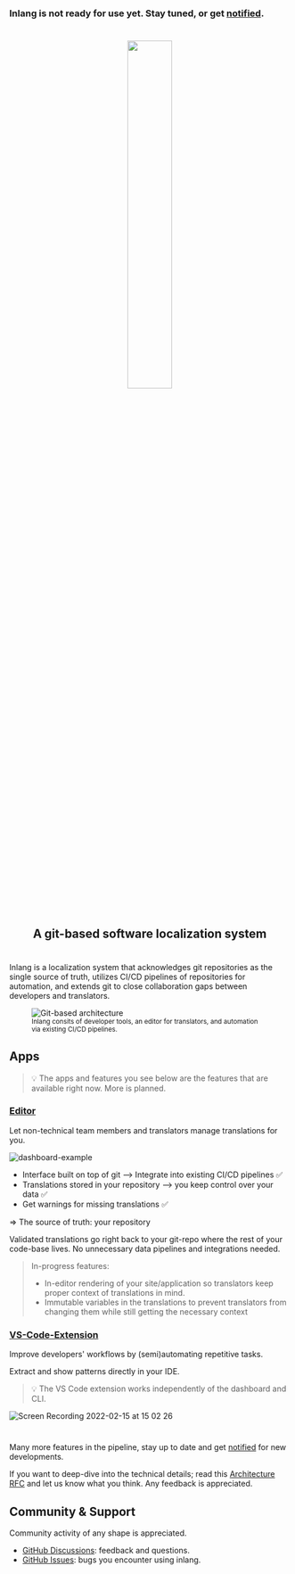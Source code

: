 ### Inlang is not ready for use yet. Stay tuned, or get <a href="https://tally.so/r/3q4O59">notified</a>.
#


<div>
    <p align="center">
        <img width="40%" src="https://raw.githubusercontent.com/inlang/inlang/main/assets/logo-white-background.svg"/>
    </p>

</div>


<h2 align="center">
       A git-based software localization system
</h2> 

#

Inlang is a localization system that acknowledges git repositories as the single source of truth, utilizes CI/CD pipelines of repositories for automation, and extends git to close collaboration gaps between developers and translators. 

<figure width="80%">
  <img src="https://raw.githubusercontent.com/inlang/inlang/rfc-001-architecture/rfcs/assets/001-git-based-architecture.png" alt="Git-based architecture">
  <figcaption>
    <small>
      Inlang consits of developer tools, an editor for translators, and automation via existing CI/CD pipelines.     
    </small>
  </figcaption>
</figure>

## Apps

> :bulb: The apps and features you see below are the features that are available right now. More is planned.


### [Editor](apps/dashboard)  
Let non-technical team members and translators manage translations for you.

![dashboard-example](https://user-images.githubusercontent.com/35429197/154271089-9acf02c3-7c6e-435c-9014-6ee21426ab4d.png)

- Interface built on top of git
 --> Integrate into existing CI/CD pipelines ✅
- Translations stored in your repository --> you keep control over your data ✅
- Get warnings for missing translations ✅
  
=> The source of truth: your repository 


Validated translations go right back to your git-repo where the rest of your code-base lives. No unnecessary data pipelines and integrations needed.

> In-progress features:
> - In-editor rendering of your site/application so translators keep proper context of translations in mind.
> - Immutable variables in the translations to prevent translators from changing them while still getting the necessary context

### [VS-Code-Extension](apps/vs-code-extension)  
Improve developers' workflows by (semi)automating repetitive tasks. 

Extract and show patterns directly in your IDE. 


> :bulb: The VS Code extension works independently of the dashboard and CLI.


![Screen Recording 2022-02-15 at 15 02 26](https://user-images.githubusercontent.com/35429197/154270998-3e8d147a-b979-4df5-b6df-a53c900d962e.gif)

#
Many more features in the pipeline, stay up to date and get <a href="https://tally.so/r/3q4O59">notified</a> for new developments. 

If you want to deep-dive into the technical details; read this <a href="https://github.com/inlang/inlang/blob/rfc-001-architecture/rfcs/001-core-architecture.md">Architecture RFC</a> and let us know what you think. Any feedback is appreciated. 

## Community & Support

Community activity of any shape is appreciated.  

- [GitHub Discussions](https://github.com/inlang/inlang/discussions): feedback and questions.
- [GitHub Issues](https://github.com/inlang/inlang/issues): bugs you encounter using inlang.

